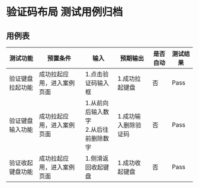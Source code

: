 # 验证码布局 测试用例归档

## 用例表

| 测试功能     | 预置条件          | 输入                        | 预期输出        | 是否自动 | 测试结果 |
|----------|---------------|---------------------------|-------------|------|------|
| 验证键盘拉起功能 | 成功拉起应用，进入案例页面 | 1.点击验证码输入框                | 1.成功拉起键盘    | 否    | Pass |
| 验证键盘输入功能 | 成功拉起应用，进入案例页面 | 1.从前向后输入数字<br/>2.从后往前删除数字 | 1.成功输入删除验证码 | 否    | Pass |
| 验证收起键盘功能 | 成功拉起应用，进入案例页面 | 1.侧滑返回收起键盘                | 1.成功收起键盘    | 否    | Pass |